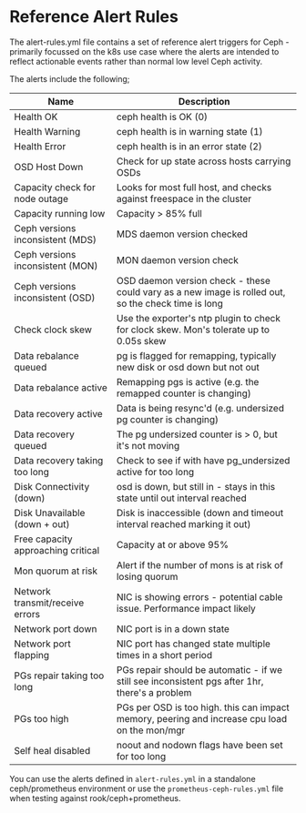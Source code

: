 # Reference Alert Rules  
The alert-rules.yml file contains a set of reference alert triggers for Ceph - primarily focussed on the k8s use case where the alerts are intended to reflect actionable events rather than normal low level Ceph activity.  

The alerts include the following;

| Name | Description |  
|------|-------------|  
| Health OK | ceph health is OK (0) |   
| Health Warning | ceph health is in warning state (1) |    
| Health Error | ceph health is in an error state (2) |  
| OSD Host Down | Check for up state across hosts carrying OSDs |   
| Capacity check for node outage | Looks for most full host, and checks against freespace in the cluster  | 
| Capacity running low | Capacity > 85% full |  
| Ceph versions inconsistent (MDS) | MDS daemon version checked |  
| Ceph versions inconsistent (MON) | MON daemon version check |  
| Ceph versions inconsistent (OSD) | OSD daemon version check - these could vary as a new image is rolled out, so the check time is long |    
| Check clock skew | Use the exporter's ntp plugin to check for clock skew. Mon's tolerate up to 0.05s skew |   
| Data rebalance queued | pg is flagged for remapping, typically new disk or osd down but not out |  
| Data rebalance active | Remapping pgs is active (e.g. the remapped counter is changing) |   
| Data recovery active | Data is being resync'd (e.g. undersized pg counter is changing) |  
| Data recovery queued | The pg undersized counter is > 0, but it's not moving |   
| Data recovery taking too long | Check to see if with have pg_undersized active for too long |   
| Disk Connectivity (down) | osd is down, but still in - stays in this state until out interval reached |  
| Disk Unavailable (down + out) | Disk is inaccessible (down and timeout interval reached marking it out) |  
| Free capacity approaching critical | Capacity at or above 95% |  
| Mon quorum at risk | Alert if the number of mons is at risk of losing quorum |  
| Network transmit/receive errors | NIC is showing errors - potential cable issue. Performance impact likely |  
| Network port down | NIC port is in a down state |   
| Network port flapping | NIC port has changed state multiple times in a short period |  
| PGs repair taking too long | PGs repair should be automatic - if we still see inconsistent pgs after 1hr, there's a problem |  
| PGs too high | PGs per OSD is too high. this can impact memory, peering and increase cpu load on the mon/mgr |
| Self heal disabled | noout and nodown flags have been set for too long |   

You can use the alerts defined in ```alert-rules.yml``` in a standalone ceph/prometheus environment or use the ```prometheus-ceph-rules.yml``` file when testing against rook/ceph+prometheus.


